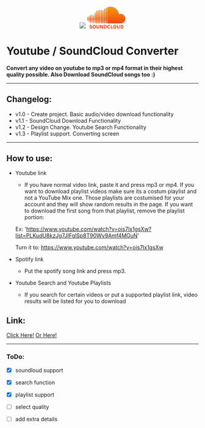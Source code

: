 <p align="middle">
  <img src="https://cdn.mos.cms.futurecdn.net/SytNGv3ZxAVCkvcspmbbvh.jpg" width="100"/>
  <img src="./public/logos/sc.png" width="100" /> 
</p>

# Youtube / SoundCloud Converter

**Convert any video on youtube to mp3 or mp4 format in their highest quality possible. Also Download SoundCloud songs too :)**

---
## Changelog:
- v1.0 - Create project. Basic audio/video download functionality
- v1.1 - SoundCloud Download Functionality
- v1.2 - Design Change. Youtube Search Functionality 
- v1.3 - Playlist support. Converting screen
---

## How to use:
- Youtube link
    - If you have normal video link, paste it and press mp3 or mp4. If you want to download playlist videos make sure its a costum playlist and not a YouTube Mix one. Those playlists are costumised for your account and they will show random results in the page. 
    If you want to download the first song from that playlist, remove the playlist portion:
    
    Ex:      'https://www.youtube.com/watch?v=ois7lx1gsXw?list=PLKudU8kzJg7JIFglSp8T90Wv9Amf4MGuN'
    
    Turn it to: https://www.youtube.com/watch?v=ois7lx1gsXw
- Spotify link
    - Put the spotify song link and press mp3.
- Youtube Search and Youtube Playlists
    - If you search for certain videos or put a supported playlist link, video results will be listed for you to download


## Link:
[Click Here!](http://denisytdl.herokuapp.com/) [Or Here!](http://ytdl.deniscerri.repl.co/)

---
### ToDo:
- [x] soundloud support
- [x] search function
- [x] playlist support
- [ ] select quality
- [ ] add extra details


